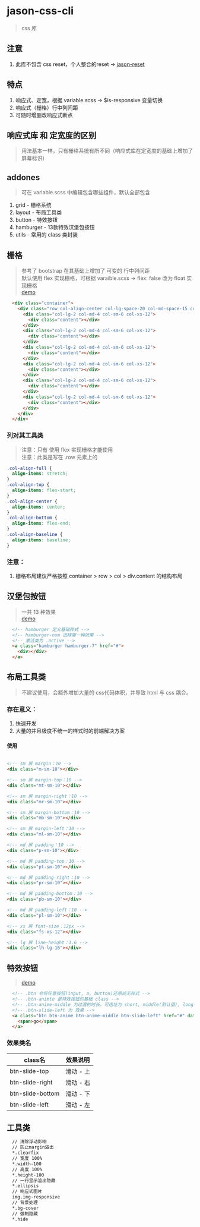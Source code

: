 # jason-css-cli
> css 库

## 注意
1. 此库不包含 css reset，个人整合的reset -> [jason-reset](https://github.com/q-jason/jason-reset)

## 特点
1. 响应式、定宽，根据 variable.scss -> $is-responsive 变量切换
2. 响应式（栅格）行中列间距
4. 可随时增删改响应式断点

## 响应式库 和 定宽度的区别
> 用法基本一样，只有栅格系统有所不同（响应式库在定宽度的基础上增加了屏幕标识）

## addones
> 可在 variable.scss 中编辑包含哪些组件，默认全部包含
1. grid - 栅格系统
2. layout - 布局工具类
2. button - 特效按钮
3. hamburger - 13款特效汉堡包按钮
4. utils - 常用的 class 类封装

## 栅格
> 参考了 bootstrap 在其基础上增加了 可变的 行中列间距 <br/>
> 默认使用 flex 实现栅格，可根据 varaible.scss -> flex: false 改为 float 实现栅格 <br/>
> [demo](https://q-jason.github.io/jason-css-lib/grid.html) <br/>

```html
  <div class="container">
    <div class="row col-align-center col-lg-space-20 col-md-space-15 col-sm-space-10">
      <div class="col-lg-2 col-md-4 col-sm-6 col-xs-12">
        <div class="content"></div>
      </div>
      <div class="col-lg-2 col-md-4 col-sm-6 col-xs-12">
        <div class="content"></div>
      </div>
      <div class="col-lg-2 col-md-4 col-sm-6 col-xs-12">
        <div class="content"></div>
      </div>
      <div class="col-lg-2 col-md-4 col-sm-6 col-xs-12">
        <div class="content"></div>
      </div>
      <div class="col-lg-2 col-md-4 col-sm-6 col-xs-12">
        <div class="content"></div>
      </div>
      <div class="col-lg-2 col-md-4 col-sm-6 col-xs-12">
        <div class="content"></div>
      </div>
    </div>
  </div>
```

### 列对其工具类
> 注意：只有 使用 flex 实现栅格才能使用 <br/>
> 注意：此类是写在 .row 元素上的 <br/>
```css
.col-align-full {
  align-items: stretch;
}
.col-align-top {
  align-items: flex-start;
}
.col-align-center {
  align-items: center;
}
.col-align-bottom {
  align-items: flex-end;
}
.col-align-baseline {
  align-items: baseline;
}
```

### 注意：
1. 栅格布局建议严格按照 container > row > col > div.content 的结构布局

## 汉堡包按钮
> 一共 13 种效果 <br/>
> [demo](https://q-jason.github.io/jason-css-lib/hamburger.html)

``` html
  <!-- hamburger 定义基础样式 -->
  <!-- hamburger-num 选择哪一种效果 -->
  <!-- 激活类为 .active -->
  <a class="hamburger hamburger-7" href="#">
    <div></div>
  </a>
```

## 布局工具类
> 不建议使用，会额外增加大量的 css代码体积，并导致 html 与 css 耦合。<br/>

### 存在意义：
1. 快速开发
2. 大量的并且极度不统一的样式时的前端解决方案

#### 使用
```html

<!-- sm 屏 margin：10 -->
<div class="m-sm-10"></div>

<!-- sm 屏 margin-top：10 -->
<div class="mt-sm-10"></div>

<!-- sm 屏 margin-right：10 -->
<div class="mr-sm-10"></div>

<!-- sm 屏 margin-bottom：10 -->
<div class="mb-sm-10"></div>

<!-- sm 屏 margin-left：10 -->
<div class="ml-sm-10"></div>

<!-- md 屏 padding：10 -->
<div class="p-sm-10"></div>

<!-- md 屏 padding-top：10 -->
<div class="pt-sm-10"></div>

<!-- md 屏 padding-right：10 -->
<div class="pr-sm-10"></div>

<!-- md 屏 padding-bottom：10 -->
<div class="pb-sm-10"></div>

<!-- md 屏 padding-left：10 -->
<div class="pl-sm-10"></div>

<!-- xs 屏 font-size：12px -->
<div class="fs-xs-12"></div>

<!-- lg 屏 line-height：1.6 -->
<div class="lh-lg-16"></div>

```

## 特效按钮
> [demo](https://q-jason.github.io/jason-css-lib/button.html)

```html
  <!-- .btn 会将任意按钮(input, a, button)还原成无样式 -->
  <!-- .btn-animte 是特效按钮的基础 class -->
  <!-- .btn-anime-middle 为过渡的时长，可选址为 short, middle(默认值), long -->
  <!-- .btn-slide-left 为 效果 -->
  <a class="btn btn-anime btn-anime-middle btn-slide-left" href="#" data-text="go">
    <span>go</span>
  </a>
```

### 效果类名

|class名         |效果说明 |
|----------------|--------|
|btn-slide-top   |滑动 - 上|
|btn-slide-right |滑动 - 右|
|btn-slide-bottom|滑动 - 下|
|btn-slide-left  |滑动 - 左|

## 工具类
```html
  // 清除浮动影响
  // 防止margin溢出
  *.clearfix
  // 宽度 100%
  *.width-100
  // 高度 100%
  *.height-100
  // 一行显示溢出隐藏
  *.ellipsis
  // 响应式图片
  img.img-responsive
  // 背景处理
  *.bg-cover
  // 强制隐藏
  *.hide
```
